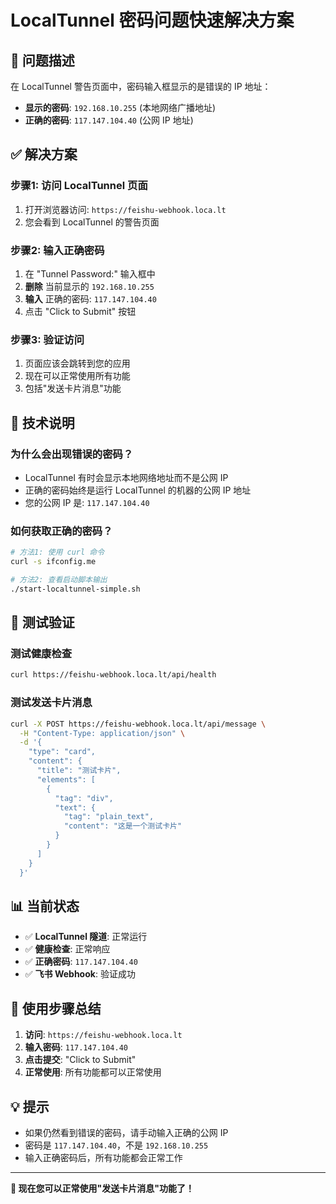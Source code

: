 # LocalTunnel 密码问题快速解决方案

## 🚨 问题描述

在 LocalTunnel 警告页面中，密码输入框显示的是错误的 IP 地址：
- **显示的密码**: `192.168.10.255` (本地网络广播地址)
- **正确的密码**: `117.147.104.40` (公网 IP 地址)

## ✅ 解决方案

### 步骤1: 访问 LocalTunnel 页面

1. 打开浏览器访问: `https://feishu-webhook.loca.lt`
2. 您会看到 LocalTunnel 的警告页面

### 步骤2: 输入正确密码

1. 在 "Tunnel Password:" 输入框中
2. **删除** 当前显示的 `192.168.10.255`
3. **输入** 正确的密码: `117.147.104.40`
4. 点击 "Click to Submit" 按钮

### 步骤3: 验证访问

1. 页面应该会跳转到您的应用
2. 现在可以正常使用所有功能
3. 包括"发送卡片消息"功能

## 🔧 技术说明

### 为什么会出现错误的密码？

- LocalTunnel 有时会显示本地网络地址而不是公网 IP
- 正确的密码始终是运行 LocalTunnel 的机器的公网 IP 地址
- 您的公网 IP 是: `117.147.104.40`

### 如何获取正确的密码？

```bash
# 方法1: 使用 curl 命令
curl -s ifconfig.me

# 方法2: 查看启动脚本输出
./start-localtunnel-simple.sh
```

## 🧪 测试验证

### 测试健康检查
```bash
curl https://feishu-webhook.loca.lt/api/health
```

### 测试发送卡片消息
```bash
curl -X POST https://feishu-webhook.loca.lt/api/message \
  -H "Content-Type: application/json" \
  -d '{
    "type": "card",
    "content": {
      "title": "测试卡片",
      "elements": [
        {
          "tag": "div",
          "text": {
            "tag": "plain_text",
            "content": "这是一个测试卡片"
          }
        }
      ]
    }
  }'
```

## 📊 当前状态

- ✅ **LocalTunnel 隧道**: 正常运行
- ✅ **健康检查**: 正常响应
- ✅ **正确密码**: `117.147.104.40`
- ✅ **飞书 Webhook**: 验证成功

## 🎯 使用步骤总结

1. **访问**: `https://feishu-webhook.loca.lt`
2. **输入密码**: `117.147.104.40`
3. **点击提交**: "Click to Submit"
4. **正常使用**: 所有功能都可以正常使用

## 💡 提示

- 如果仍然看到错误的密码，请手动输入正确的公网 IP
- 密码是 `117.147.104.40`，不是 `192.168.10.255`
- 输入正确密码后，所有功能都会正常工作

---

**🎉 现在您可以正常使用"发送卡片消息"功能了！** 